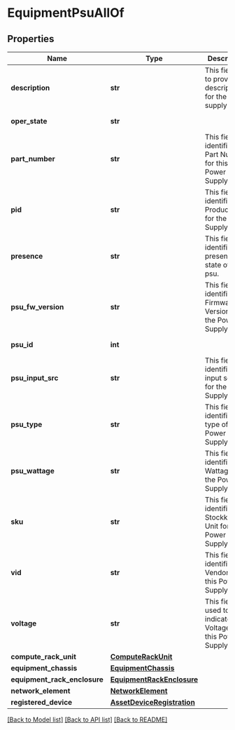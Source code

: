 # EquipmentPsuAllOf

## Properties
Name | Type | Description | Notes
------------ | ------------- | ------------- | -------------
**description** | **str** | This field is to provide description for the power supply unit.   | [optional] [readonly] 
**oper_state** | **str** |  | [optional] [readonly] 
**part_number** | **str** | This field identifies the Part Number for this Power Supply Unit.   | [optional] [readonly] 
**pid** | **str** | This field identifies the Product ID for the Power Supply.   | [optional] [readonly] 
**presence** | **str** | This field identifies the presence state of the psu.   | [optional] [readonly] 
**psu_fw_version** | **str** | This field identifies the Firmware Version of the Power Supply.   | [optional] [readonly] 
**psu_id** | **int** |  | [optional] [readonly] 
**psu_input_src** | **str** | This field identifies the input source for the Power Supply.   | [optional] [readonly] 
**psu_type** | **str** | This field identifies the type of the Power Supply.   | [optional] [readonly] 
**psu_wattage** | **str** | This field identifies the Wattage of the Power Supply.   | [optional] [readonly] 
**sku** | **str** | This field identifies the Stockkeeping Unit for this Power Supply.   | [optional] [readonly] 
**vid** | **str** | This field identifies the Vendor ID for this Power Supply Unit.   | [optional] [readonly] 
**voltage** | **str** | This field is used to indicate the Voltage for this Power Supply.    | [optional] [readonly] 
**compute_rack_unit** | [**ComputeRackUnit**](.md) |  | [optional] 
**equipment_chassis** | [**EquipmentChassis**](.md) |  | [optional] 
**equipment_rack_enclosure** | [**EquipmentRackEnclosure**](.md) |  | [optional] 
**network_element** | [**NetworkElement**](.md) |  | [optional] 
**registered_device** | [**AssetDeviceRegistration**](.md) |  | [optional] 

[[Back to Model list]](../README.md#documentation-for-models) [[Back to API list]](../README.md#documentation-for-api-endpoints) [[Back to README]](../README.md)


